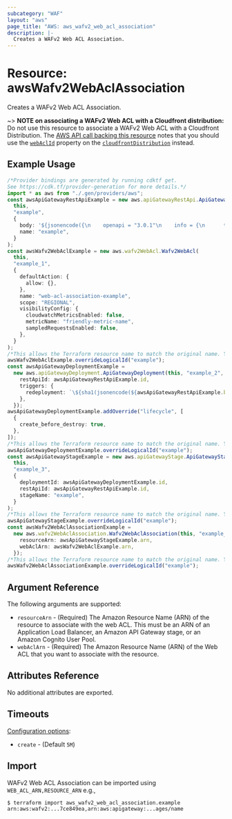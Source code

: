 ```yaml
---
subcategory: "WAF"
layout: "aws"
page_title: "AWS: aws_wafv2_web_acl_association"
description: |-
  Creates a WAFv2 Web ACL Association.
---
```


# Resource: awsWafv2WebAclAssociation

Creates a WAFv2 Web ACL Association.

\~> **NOTE on associating a WAFv2 Web ACL with a Cloudfront distribution:** Do not use this resource to associate a WAFv2 Web ACL with a Cloudfront Distribution. The [AWS API call backing this resource][1] notes that you should use the [`webAclId`][2] property on the [`cloudfrontDistribution`][2] instead.

[1]: https://docs.aws.amazon.com/waf/latest/APIReference/API_AssociateWebACL.html

[2]: /docs/providers/aws/r/cloudfront_distribution.html#web_acl_id

## Example Usage

```typescript
/*Provider bindings are generated by running cdktf get.
See https://cdk.tf/provider-generation for more details.*/
import * as aws from "./.gen/providers/aws";
const awsApiGatewayRestApiExample = new aws.apiGatewayRestApi.ApiGatewayRestApi(
  this,
  "example",
  {
    body: '${jsonencode({\n    openapi = "3.0.1"\n    info = {\n      title   = "example"\n      version = "1.0"\n    }\n    paths = {\n      "/path1" = {\n        get = {\n          x-amazon-apigateway-integration = {\n            httpMethod           = "GET"\n            payloadFormatVersion = "1.0"\n            type                 = "HTTP_PROXY"\n            uri                  = "https://ip-ranges.amazonaws.com/ip-ranges.json"\n          }\n        }\n      }\n    }\n  })}',
    name: "example",
  }
);
const awsWafv2WebAclExample = new aws.wafv2WebAcl.Wafv2WebAcl(
  this,
  "example_1",
  {
    defaultAction: {
      allow: {},
    },
    name: "web-acl-association-example",
    scope: "REGIONAL",
    visibilityConfig: {
      cloudwatchMetricsEnabled: false,
      metricName: "friendly-metric-name",
      sampledRequestsEnabled: false,
    },
  }
);
/*This allows the Terraform resource name to match the original name. You can remove the call if you don't need them to match.*/
awsWafv2WebAclExample.overrideLogicalId("example");
const awsApiGatewayDeploymentExample =
  new aws.apiGatewayDeployment.ApiGatewayDeployment(this, "example_2", {
    restApiId: awsApiGatewayRestApiExample.id,
    triggers: {
      redeployment: `\${sha1(jsonencode(${awsApiGatewayRestApiExample.body}))}`,
    },
  });
awsApiGatewayDeploymentExample.addOverride("lifecycle", [
  {
    create_before_destroy: true,
  },
]);
/*This allows the Terraform resource name to match the original name. You can remove the call if you don't need them to match.*/
awsApiGatewayDeploymentExample.overrideLogicalId("example");
const awsApiGatewayStageExample = new aws.apiGatewayStage.ApiGatewayStage(
  this,
  "example_3",
  {
    deploymentId: awsApiGatewayDeploymentExample.id,
    restApiId: awsApiGatewayRestApiExample.id,
    stageName: "example",
  }
);
/*This allows the Terraform resource name to match the original name. You can remove the call if you don't need them to match.*/
awsApiGatewayStageExample.overrideLogicalId("example");
const awsWafv2WebAclAssociationExample =
  new aws.wafv2WebAclAssociation.Wafv2WebAclAssociation(this, "example_4", {
    resourceArn: awsApiGatewayStageExample.arn,
    webAclArn: awsWafv2WebAclExample.arn,
  });
/*This allows the Terraform resource name to match the original name. You can remove the call if you don't need them to match.*/
awsWafv2WebAclAssociationExample.overrideLogicalId("example");

```

## Argument Reference

The following arguments are supported:

* `resourceArn` - (Required) The Amazon Resource Name (ARN) of the resource to associate with the web ACL. This must be an ARN of an Application Load Balancer, an Amazon API Gateway stage, or an Amazon Cognito User Pool.
* `webAclArn` - (Required) The Amazon Resource Name (ARN) of the Web ACL that you want to associate with the resource.

## Attributes Reference

No additional attributes are exported.

## Timeouts

[Configuration options](https://www.terraform.io/docs/configuration/blocks/resources/syntax.html#operation-timeouts):

* `create` - (Default `5M`)

## Import

WAFv2 Web ACL Association can be imported using `WEB_ACL_ARN,RESOURCE_ARN` e.g.,

```console
$ terraform import aws_wafv2_web_acl_association.example arn:aws:wafv2:...7ce849ea,arn:aws:apigateway:...ages/name
```
